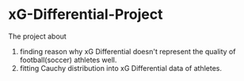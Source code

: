 # xG-Differential-Project
The project about 
1. finding reason why xG Differential doesn't represent the quality of football(soccer) athletes well.
2. fitting Cauchy distribution into xG Differential data of athletes.
